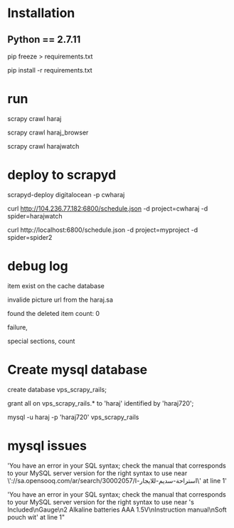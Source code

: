 # Installation
## Python == 2.7.11

pip freeze > requirements.txt

pip install -r requirements.txt


# run 	
scrapy crawl haraj

scrapy crawl haraj_browser

scrapy crawl harajwatch

# deploy to scrapyd

scrapyd-deploy digitalocean -p cwharaj

curl http://104.236.77.182:6800/schedule.json -d project=cwharaj -d spider=harajwatch

curl http://localhost:6800/schedule.json -d project=myproject -d spider=spider2



# debug log

item exist  on the cache database

invalide picture url from the haraj.sa

found the deleted item count: 0

failure,

special sections, count

# Create mysql database

create database vps_scrapy_rails;

grant all on vps_scrapy_rails.* to 'haraj' identified by 'haraj720';

mysql -u haraj -p 'haraj720' vps_scrapy_rails


# mysql issues

'You have an error in your SQL syntax; check the manual that corresponds to your MySQL server version for the right syntax to use near \\'://sa.opensooq.com/ar/search/30002057/استراحة-سديم-للايجار-ا\\' at line 1'
            
'You have an error in your SQL syntax; check the manual that corresponds to your MySQL server version for the right syntax to use near 's Included\nGauge\n2 Alkaline batteries AAA 1.5V\nInstruction manual\nSoft pouch wit' at line 1"
            
            

            
            
            
            
            
            
            
            
            
            
            
            
            